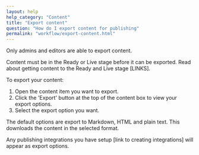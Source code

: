 ```yaml
---
layout: help
help_category: "Content"
title: "Export content"
question: "How do I export content for publishing"
permalink: "workflow/export-content.html"
---
```


Only admins and editors are able to export content.

Content must be in the Ready or Live stage before it can be exported.
Read about getting content to the Ready and Live stage \[LINKS\].

To export your content:

1.  Open the content item you want to export.
2.  Click the \'Export\' button at the top of the content box to view
    your export options.
3.  Select the export option you want.

The default options are export to Markdown, HTML and plain text. This downloads the content in the selected format.

Any publishing integrations you have setup \[link to creating integrations\] will appear as export options.